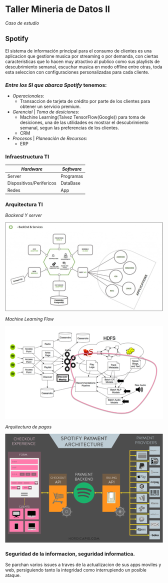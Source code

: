 # Taller Mineria de Datos II

_Caso de estudio_

## **Spotify**

El sistema de información principal para el consumo de clientes es una aplicacion que gestione musica por streaming o por demanda, con ciertas caracteristicas que lo hacen muy atractivo al publico como sus playlists de descubrimiento semanal, escuchar musica en modo offline entre otras, toda esta seleccion con configuraciones personalizadas para cada cliente.

### ___Entre los SI que abarca___ _Spotify_ __tenemos__:

- _Operacionales_:
    - Transaccion de tarjeta de crédito por parte de los clientes para obtener un servicio premium.
- _Gerencial_ | _Toma de desiciones_:
    - Machine Learning(Talvez TensorFlow(Google)) para toma de desiciones, una de las utilidades es mostrar el descubrimiento semanal, segun las preferencias de los clientes.
    - CRM
- _Procesos_ | _Planeación de Recursos_:
    - ERP

### Infraestructura TI
_Hardware_ | _Software_ 
 ---- | ---
Server |  Programas
Dispositivos/Perifericos | DataBase
Redes | App 

### Arquitectura TI
_Backend Y server_

![Backend Y server](spotify-backend-flow.jpg)

_Machine Learning Flow_

![MLFlow](MLFlow.png)

_Arquitectura de pagos_

![Spotify-Payment-Architecture](Spotify-Payment-Architecture.png)
### Seguridad de la informacion, seguridad informatica.

Se parchan varios issues a traves de la actualizacion de sus apps moviles y web, persiguiendo tanto la integridad como interrupiendo un posible ataque.
